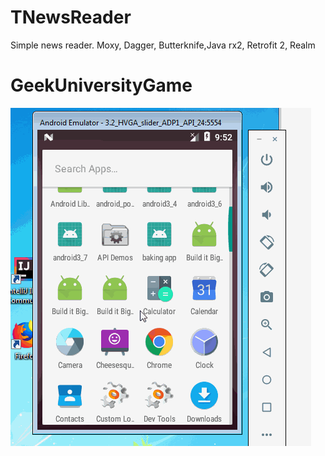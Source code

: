 # TNewsReader
Simple news reader. Moxy, Dagger, Butterknife,Java rx2, Retrofit 2, Realm

# GeekUniversityGame

![Demo GIF](/tnews.gif)
